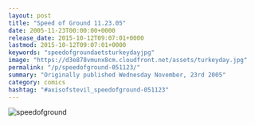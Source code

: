 ```yaml
---
layout: post
title: "Speed of Ground 11.23.05"
date: 2005-11-23T00:00:00+0000
release_date: 2015-10-12T09:07:01+0000
lastmod: 2015-10-12T09:07:01+0000
keywords: "speedofgroundaetsturkeydayjpg"
image: "https://d3e878vmunx8cm.cloudfront.net/assets/turkeyday.jpg"
permalink: "/p/speedofground-051123/"
summary: "Originally published Wednesday November, 23rd 2005"
category: comics
hashtag: "#axisofstevil_speedofground-051123"
---
```


![speedofground](https://d3e878vmunx8cm.cloudfront.net/assets/turkeyday.jpg)
